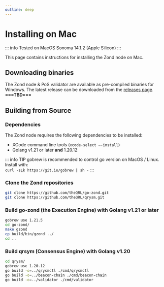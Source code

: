 ```yaml
---
outline: deep
---
```

# Installing on Mac

::: info
Tested on MacOS Sonoma 14.1.2 (Apple Silicon)
:::

This page contains instructions for installing the Zond node on Mac.

## Downloading binaries

The Zond node & PoS validator are available as pre-compiled binaries for Windows. The latest release can be downloaded from the [releases page](https://theqrl.org/downloads/). **===TBD===**

## Building from Source

### Dependencies

The Zond node requires the following dependencies to be installed:

- XCode command line tools (``xcode-select –-install``)
- Golang v1.21 or later **and** 1.20.12

::: info TIP
gobrew is recommended to control go version on MacOS / Linux. Install with:\
```curl -sLk https://git.io/gobrew | sh -```
:::

### Clone the Zond repositories

```bash
git clone https://github.com/theQRL/go-zond.git
git clone https://github.com/theQRL/qrysm.git
```

### Build go-zond (the Execution Engine) with Golang v1.21 or later

``` bash
gobrew use 1.21.5
cd go-zond/
make gzond
cp build/bin/gzond ../
cd ..
```

### Build qrsym (Consensus Engine) with Golang v1.20

```bash
cd qrysm/
gobrew use 1.20.12
go build -o=../qrysmctl ./cmd/qrysmctl
go build -o=../beacon-chain ./cmd/beacon-chain
go build -o=../validator ./cmd/validator
```
